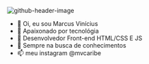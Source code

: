 ![github-header-image](https://user-images.githubusercontent.com/98855501/174354126-413e53d4-3ac1-44db-8b3f-8c81c380ecab.png)


- 👋 Oi, eu sou Marcus Vinícius
- 👀 Apaixonado por tecnológia 
- 🌱 Desenvolvedor Front-end HTML/CSS E JS
- 💞️ Sempre na busca de conhecimentos
- 📫 meu instagram @mvcaribe

<!---
mvcaribe/mvcaribe is a ✨ special ✨ repository because its `README.md` (this file) appears on your GitHub profile.
You can click the Preview link to take a look at your changes.
--->
